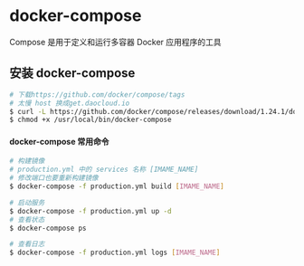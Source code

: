 # docker-compose 

Compose 是用于定义和运行多容器 Docker 应用程序的工具

## 安装 docker-compose

``` bash
# 下载https://github.com/docker/compose/tags
# 太慢 host 换成get.daocloud.io
$ curl -L https://github.com/docker/compose/releases/download/1.24.1/docker-compose-`uname -s`-`uname -m` -o /usr/local/bin/docker-compose
$ chmod +x /usr/local/bin/docker-compose
```

#### docker-compose 常用命令

``` bash
# 构建镜像  
# production.yml 中的 services 名称 [IMAME_NAME]
# 修改端口也要重新构建镜像
$ docker-compose -f production.yml build [IMAME_NAME]

# 启动服务
$ docker-compose -f production.yml up -d
# 查看状态
$ docker-compose ps

# 查看日志
$ docker-compose -f production.yml logs [IMAME_NAME]
```